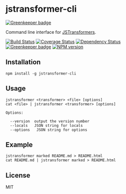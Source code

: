 # jstransformer-cli

[![Greenkeeper badge](https://badges.greenkeeper.io/jstransformers/jstransformer-cli.svg)](https://greenkeeper.io/)

Command line interface for [JSTransformers](http://github.com/jstransformers/jstransformer).

[![Build Status](https://img.shields.io/travis/jstransformers/jstransformer-cli/master.svg)](https://travis-ci.org/jstransformers/jstransformer-cli)
[![Coverage Status](https://img.shields.io/codecov/c/github/jstransformers/jstransformer-cli/master.svg)](https://codecov.io/gh/jstransformers/jstransformer-cli)
[![Dependency Status](https://img.shields.io/david/jstransformers/jstransformer-cli/master.svg)](http://david-dm.org/jstransformers/jstransformer-cli)
[![Greenkeeper badge](https://badges.greenkeeper.io/jstransformers/jstransformer-cli.svg)](https://greenkeeper.io/)
[![NPM version](https://img.shields.io/npm/v/jstransformer-cli.svg)](https://www.npmjs.org/package/jstransformer-cli)

## Installation

    npm install -g jstransformer-cli

## Usage

    jstransformer <transformer> <file> [options]
    cat <file> | jstransformer <transformer> [options]

    Options:

      --version  output the version number
      --locals   JSON string for locals
      --options   JSON string for options

## Example

    jstransformer marked README.md > README.html
    cat README.md | jstransformer marked > README.html

## License

MIT
